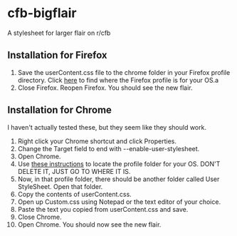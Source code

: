 cfb-bigflair
============

A stylesheet for larger flair on r/cfb

Installation for Firefox
------------------------
1. Save the userContent.css file to the chrome folder in your Firefox
profile directory. Click
[here](https://support.mozilla.org/en-US/kb/profiles-where-firefox-stores-user-data#w_how-do-i-find-my-profile)
to find where the Firefox profile is for your OS.a
2. Close Firefox. Reopen Firefox. You should see the new flair.

Installation for Chrome
-----------------------
I haven't actually tested these, but they seem like they should work.

1. Right click your Chrome shortcut and click Properties.
2. Change the Target field to end with --enable-user-stylesheet.
3. Open Chrome.
4. Use [these instructions](https://support.google.com/chrome/bin/answer.py?hl=en&answer=142059) to locate the profile folder for your OS. DON'T DELETE IT, JUST GO TO WHERE IT IS.
5. Now, in that profile folder, there should be another folder called User StyleSheet. Open that folder.
6. Copy the contents of userContent.css.
7. Open up Custom.css using Notepad or the text editor of your choice.
8. Paste the text you copied from userContent.css and save.
9. Close Chrome.
10. Open Chrome. You should now see the new flair.
